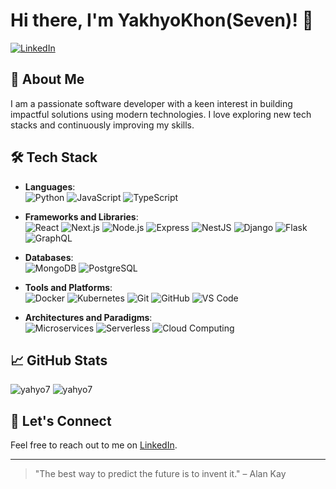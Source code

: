 # Hi there, I'm YakhyoKhon(Seven)! 👋

[![LinkedIn](https://img.shields.io/badge/-LinkedIn-0077B5?style=for-the-badge&logo=linkedin&logoColor=white)](https://www.linkedin.com/in/yakhyokhon/)

## 🚀 About Me
I am a passionate software developer with a keen interest in building impactful solutions using modern technologies. I love exploring new tech stacks and continuously improving my skills.

## 🛠️ Tech Stack

- **Languages**: <br/> 
  ![Python](https://img.shields.io/badge/Python-3776AB?style=for-the-badge&logo=python&logoColor=white)
  ![JavaScript](https://img.shields.io/badge/JavaScript-F7DF1E?style=for-the-badge&logo=javascript&logoColor=black)
  ![TypeScript](https://img.shields.io/badge/TypeScript-007ACC?style=for-the-badge&logo=typescript&logoColor=white)

- **Frameworks and Libraries**:<br/>
  ![React](https://img.shields.io/badge/React-20232A?style=for-the-badge&logo=react&logoColor=61DAFB)
  ![Next.js](https://img.shields.io/badge/Next.js-000000?style=for-the-badge&logo=nextdotjs&logoColor=white)
  ![Node.js](https://img.shields.io/badge/Node.js-339933?style=for-the-badge&logo=nodedotjs&logoColor=white)
  ![Express](https://img.shields.io/badge/Express-000000?style=for-the-badge&logo=express&logoColor=white)
  ![NestJS](https://img.shields.io/badge/NestJS-E0234E?style=for-the-badge&logo=nestjs&logoColor=white)
  ![Django](https://img.shields.io/badge/Django-092E20?style=for-the-badge&logo=django&logoColor=white)
  ![Flask](https://img.shields.io/badge/Flask-000000?style=for-the-badge&logo=flask&logoColor=white)
  ![GraphQL](https://img.shields.io/badge/GraphQL-E10098?style=for-the-badge&logo=graphql&logoColor=white)

- **Databases**:<br/>
  ![MongoDB](https://img.shields.io/badge/MongoDB-4EA94B?style=for-the-badge&logo=mongodb&logoColor=white)
  ![PostgreSQL](https://img.shields.io/badge/PostgreSQL-316192?style=for-the-badge&logo=postgresql&logoColor=white)

- **Tools and Platforms**:<br/>
  ![Docker](https://img.shields.io/badge/Docker-2496ED?style=for-the-badge&logo=docker&logoColor=white)
  ![Kubernetes](https://img.shields.io/badge/Kubernetes-326CE5?style=for-the-badge&logo=kubernetes&logoColor=white)
  ![Git](https://img.shields.io/badge/Git-F05032?style=for-the-badge&logo=git&logoColor=white)
  ![GitHub](https://img.shields.io/badge/GitHub-181717?style=for-the-badge&logo=github&logoColor=white)
  ![VS Code](https://img.shields.io/badge/VS%20Code-007ACC?style=for-the-badge&logo=visualstudiocode&logoColor=white)

- **Architectures and Paradigms**:<br/>
  ![Microservices](https://img.shields.io/badge/Microservices-FF6F00?style=for-the-badge&logo=microservices&logoColor=white)
  ![Serverless](https://img.shields.io/badge/Serverless-FD5750?style=for-the-badge&logo=serverless&logoColor=white)
  ![Cloud Computing](https://img.shields.io/badge/Cloud%20Computing-FF9900?style=for-the-badge&logo=cloud&logoColor=white)

## 📈 GitHub Stats

<div class="stats-container">
  <img class="stat-image" src="https://github-readme-streak-stats.herokuapp.com/?user=yahyo7&theme=dark" alt="yahyo7" />
  <img class="stat-image" src="https://github-readme-stats.vercel.app/api/top-langs?username=yahyo7&show_icons=true&locale=en&layout=compact&theme=dark" alt="yahyo7" />
</div>

## 🔗 Let's Connect

Feel free to reach out to me on [LinkedIn](https://www.linkedin.com/in/yakhyokhon/).

---

> "The best way to predict the future is to invent it." – Alan Kay

<!--
<style>
.stats-container {
  display: flex;
  flex-wrap: wrap; /* Allow images to wrap to the next line on smaller screens */
  justify-content: center; /* Center the images horizontally */
  gap: 10px; /* Add some spacing between the images */
}

.stat-image {
  max-width: 100%; /* Ensure images don't overflow their container */
  height: auto;  /* Maintain aspect ratio when resizing */
}

/* Optional: Add media queries for specific breakpoints */
@media (max-width: 768px) {
  .stat-image {
    width: 100%; /* Make images take full width on smaller screens */
  }
}
</style> -->


